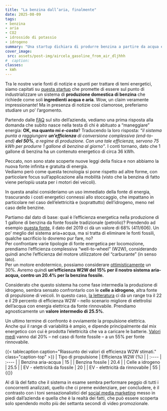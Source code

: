 ```yaml
---
title: "La benzina dall’aria, finalmente"
date: 2025-08-09
tags:
- benzina
- aria
- CO2
- idrossido di potassio
- idrogeno
summary: "Una startup dichiara di produrre benzina a partire da acqua e aria. Un claim veramente impressionante! Vediamo quanto sia “fritta” questa aria (e quest’acqua), o se possiamo continuare a usare i motori endotermici a emissioni (ed e-costo) zero."
cover_image:
 src: assets/post-img/aircela_gasoline_from_air_dljhhh
#  caption: 
classes:
- kWh
---
```


Tra le nostre varie fonti di notizie e spunti per trattare di temi energetici, siamo capitati su [questa startup](https://www.aircela.com) che promette di essere sul punto di industrializzare un sistema di **produzione domestica di benzina** che richiede come soli **ingredienti acqua e aria**. Wow, un claim veramente impressionante\! Ma in presenza di notizie così clamorose, preferiamo studiare un po’ l’argomento.

Partendo dalle [FAQ](https://www.aircela.com/frequently-asked-questions) sul sito dell’azienda, vediamo una prima risposta alla domanda che subito nasce nella testa di chi è abituato a “maneggiare” energia: **OK, ma quanto mi *e-costa***? Traducendo la loro risposta: *“il sistema punta a raggiungere **un’efficienza** di conversione complessiva (end-to-end) **del 50%**, a regime di produzione. Con una tale efficienza, servono 75 kWh per produrre 1 gallone di benzina al giorno”*. I conti tornano, dato che 1 gallone di benzina ha un contenuto energetico di circa 36 kWh.

Peccato, non sono state scoperte nuove leggi della fisica e non abbiamo la nuova fonte infinita e gratuita di energia.   
Vediamo però come questa tecnologia si pone rispetto ad altre forme, con particolare focus sull’applicazione alla mobilità (visto che la benzina di fatto viene perlopiù usata per i motori dei veicoli).

In questa analisi consideriamo un uso immediato della fonte di energia, trascurando i costi energetici connessi allo stoccaggio, che impattano in particolare nel caso dell’elettricità e (soprattutto) dell’idrogeno, meno nel caso delle benzine.

Partiamo dal dato di base: qual è l’efficienza energetica nella produzione di 1 gallone di benzina da fonte fossile tradizionale (petrolio)? Prendendo ad esempio [questa fonte](https://rmi.org/the-incredible-inefficiency-of-the-fossil-energy-system/), il dato del 2019 ci dà un valore di 68% (411/606). Un po’ meglio del sistema aria+acqua, ma si tratta di eliminare le fonti fossili, qualche sacrificio lo dovremo pur fare, no?  
Per confrontare varie tipologie di fonte energetica per locomozione, prendiamo l’efficienza complessiva “well-to-wheel” (W2W), considerando quindi anche l’efficienza del motore utilizzatore del “carburante” (in senso lato).  
Per un motore endotermico, possiamo considerare [ottimisticamente](https://en.wikipedia.org/wiki/Engine_efficiency#Gasoline_\(petrol\)_engines) un 30%. Avremo quindi **un’efficienza W2W del 15% per il nostro sistema aria-acqua, contro un 20.4% per la benzina fossile.**

Considerato che questo sistema ha come fase intermedia la produzione di idrogeno, sembra sensato confrontarlo con le **celle a idrogeno**, altra fonte di propulsione di veicoli. In questo caso, [la letteratura](https://www.sciencedirect.com/science/article/abs/pii/S0360544222016346) ci dà un range tra il 22 e il 29 percento di efficienza W2W – nello scenario migliore di elettrolisi dell’acqua con energia elettrica da fonte rinnovabile. Prendiamo agnosticamente un **valore intermedio di 25.5%**. 

Un ultimo termine di confronto è ovviamente la propulsione elettrica.  
Anche qui il range di variabilità è ampio, e dipende principalmente dal mix energetico con cui è prodotta l’elettricità che va a caricare  le batterie. [Valori medi](https://ui.adsabs.harvard.edu/abs/2020SJRUE..24..669A/abstract) vanno dal 20% – nel caso di fonte fossile – a un 55% per fonte rinnovabile.

{{< tablecaption caption="Riassunto dei valori di efficienza W2W stimati." class="caption-top" >}}
| Tipo di propulsione | Efficienza W2W (%) |
| :---- | :---- |
| Benzina aria-acqua | 15 |
| Benzina fossile | 20.4 |
| Celle a idrogeno | 25.5 |
| EV \- elettricità da fossile | 20 |
| EV \- elettricità da rinnovabile | 55 |
{{</tablecaption>}}

Al di là del fatto che il sistema in esame sembra performare peggio di tutti i concorrenti analizzati, quello che ci preme evidenziare, per concludere, è il contrasto con i toni sensazionalistici del [social media marketing](https://www.instagram.com/reel/DLrzLZiSVxK/?igsh=eGJjajFpdDFpemJ1) messo in piedi dall’azienda e quella che è la realtà dei fatti, che può essere scoperta solo spendendo molto più dei settanta secondi di video promozionale.
